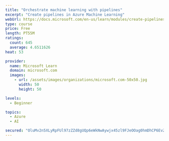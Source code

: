 ```yaml
---
title: "Orchestrate machine learning with pipelines"
excerpt: "Create pipelines in Azure Machine Learning"
webUrl: https://docs.microsoft.com/en-us/learn/modules/create-pipelines-in-aml/
type: course
price: Free
length: PT55M
ratings:
  count: 645
  average: 4.6511626
heat: 53

provider:
  name: Microsoft Learn
  domain: microsoft.com
  images:
    - url: /assets/images/organizations/microsoft.com-50x50.jpg
      width: 50
      height: 50

levels:
  - Beginner

topics:
  - Azure
  - AI

secured: "OluMv2n5XLyRpFUl97zZZd8gUQp6eWkNwAywjx45zl9FJeOOag0hmDhCP6EvZMonV4XYbfKavY6VsKBD3QucsryakmLXa0qPX+yRuQFVXoMoRlYv68PWa1FkmsCjZPhDWvxcyEYs4yHYXqs0NzMN2TmIzNEYl43CZOyuU73f6Ky3xWN5r3G6B+ZASlOxYRbteK4AK9LeF+dTOaoC3KvUJhaTWiuileOoB6paYoexw+qOQNHhg0YtBFs26IHtOZxVbk0Kkk8KXbhKydUPb9mE90USZ/dio8b4btcxWbqLsCiEw2eiUyC8jPro6c5uQRpWNwSLp0TlhOqm+MZvkkE2LUA+VT1wFYtEsaqCWCY91CQOyIayVDftPFICN33uDdAsJiHwFouvStAWrwL2vbX5NAQnzAJAAIgMICMkfoXupMQ=;+/b0uEHSycwvUUk+wr5uJw=="
---
```


